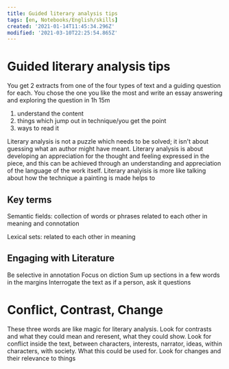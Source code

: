 ```yaml
---
title: Guided literary analysis tips
tags: [en, Notebooks/English/skills]
created: '2021-01-14T11:45:34.296Z'
modified: '2021-03-10T22:25:54.865Z'
---
```


# Guided literary analysis tips

You get 2 extracts from one of the four types of text and a guiding question for each.
You chose the one you like the most and write an essay answering and exploring the question in 1h 15m

1. understand the content
2. things which jump out in technique/you get the point
3. ways to read it

Literary analysis is not a puzzle which needs to be solved; it isn't about guessing what an author might have meant. Literary analysis is about developing an appreciation for the thought and feeling expressed in the piece, and this can be achieved through an understanding and appreciation of the language of the work itself.
Literary analyisis is more like talking about how the technique a painting is made helps to 



## Key terms
Semantic fields: collection of words or phrases related to each other in meaning and connotation

Lexical sets: related to each other in meaning

## Engaging with Literature
Be selective in annotation
Focus on diction
Sum up sections in a few words in the margins
Interrogate the text as if a person, ask it questions


# Conflict, Contrast, Change
These three words are like magic for literary analysis.
Look for contrasts and what they could mean and reresent, what they could show.
Look for conflict inside the text, between characters, interests, narrator, ideas, within characters, with society. What this could be used for.
Look for changes and their relevance to things

